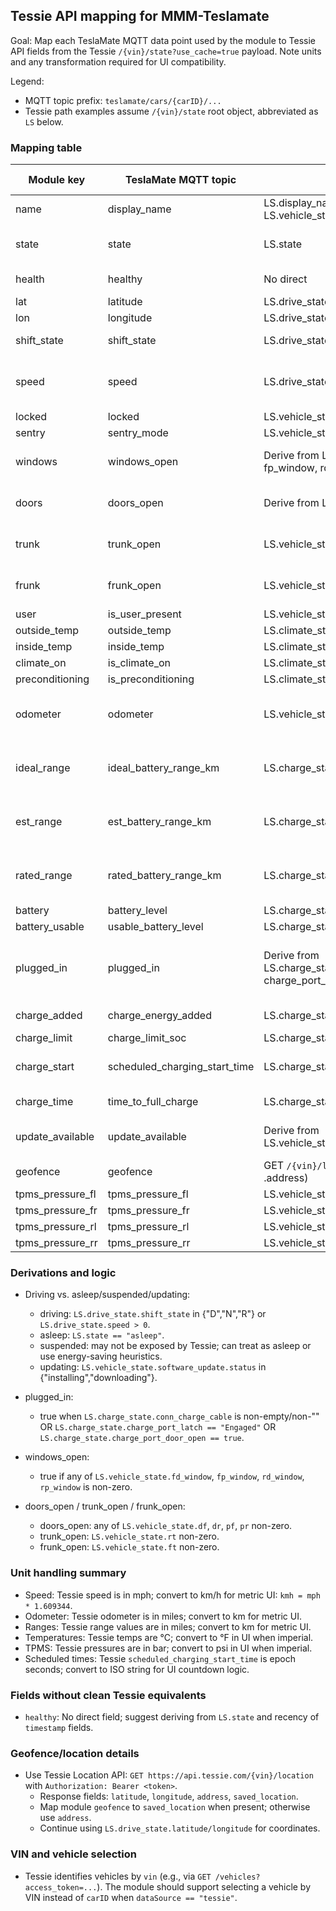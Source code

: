 ## Tessie API mapping for MMM-Teslamate

Goal: Map each TeslaMate MQTT data point used by the module to Tessie API fields from the Tessie `/{vin}/state?use_cache=true` payload. Note units and any transformation required for UI compatibility.

Legend:
- MQTT topic prefix: `teslamate/cars/{carID}/...`
- Tessie path examples assume `/{vin}/state` root object, abbreviated as `LS` below.

### Mapping table

| Module key | TeslaMate MQTT topic | Tessie field (path) | Units (TM → Tessie) | Transform needed | Notes |
|---|---|---|---|---|---|
| name | display_name | LS.display_name or LS.vehicle_state.vehicle_name | n/a → n/a | None | Prefer `vehicle_state.vehicle_name` if present; fallback to `display_name` |
| state | state | LS.state | state string → state string | None | Tessie states: online/offline/asleep; driving/suspended/updating derived (see below) |
| health | healthy | No direct | boolean → n/a | Derive | Consider healthy = LS.state != "offline" and `results[i].is_active` |
| lat | latitude | LS.drive_state.latitude | deg → deg | None | |
| lon | longitude | LS.drive_state.longitude | deg → deg | None | |
| shift_state | shift_state | LS.drive_state.shift_state | string → string | None | |
| speed | speed | LS.drive_state.speed | km/h → mph | Convert mph→km/h when metric | Use GUI units `LS.gui_settings.gui_distance_units` to decide |
| locked | locked | LS.vehicle_state.locked | bool → bool | None | |
| sentry | sentry_mode | LS.vehicle_state.sentry_mode | bool → bool | None | |
| windows | windows_open | Derive from LS.vehicle_state.fd_window, fp_window, rd_window, rp_window | bool → numeric flags | Any >0 → true | Any window flag non-zero indicates open |
| doors | doors_open | Derive from LS.vehicle_state.df, dr, pf, pr | bool → numeric flags | Any >0 → true | Any door flag non-zero indicates open |
| trunk | trunk_open | LS.vehicle_state.rt | bool → numeric flag | >0 → true | Rear trunk (rt) non-zero indicates open |
| frunk | frunk_open | LS.vehicle_state.ft | bool → numeric flag | >0 → true | Front trunk (ft) non-zero indicates open |
| user | is_user_present | LS.vehicle_state.is_user_present | bool → bool | None | |
| outside_temp | outside_temp | LS.climate_state.outside_temp | °C → °C | None | Convert to °F in UI if imperial |
| inside_temp | inside_temp | LS.climate_state.inside_temp | °C → °C | None | Convert to °F in UI if imperial |
| climate_on | is_climate_on | LS.climate_state.is_climate_on | bool → bool | None | |
| preconditioning | is_preconditioning | LS.climate_state.is_preconditioning | bool → bool | None | |
| odometer | odometer | LS.vehicle_state.odometer | km → miles | Convert miles→km when metric | Tessie returns miles (float) |
| ideal_range | ideal_battery_range_km | LS.charge_state.ideal_battery_range | km → miles | Convert mi→km when metric | Use as range value when rangeDisplay=="range" |
| est_range | est_battery_range_km | LS.charge_state.est_battery_range | km → miles | Convert mi→km when metric | |
| rated_range | rated_battery_range_km | LS.charge_state.battery_range | km → miles | Convert mi→km when metric | If not present, might derive from GUI setting |
| battery | battery_level | LS.charge_state.battery_level | % → % | None | Total battery percent |
| battery_usable | usable_battery_level | LS.charge_state.usable_battery_level | % → % | None | |
| plugged_in | plugged_in | Derive from LS.charge_state.conn_charge_cable or charge_port_latch/door | bool → string/enum | Non-empty cable or latch Engaged → true | See derivation below |
| charge_added | charge_energy_added | LS.charge_state.charge_energy_added | kWh → kWh | None | Displayed only while charging |
| charge_limit | charge_limit_soc | LS.charge_state.charge_limit_soc | % → % | None | |
| charge_start | scheduled_charging_start_time | LS.charge_state.scheduled_charging_start_time | ISO8601 → epoch seconds | Convert epoch→ISO | UI expects a parsable ISO string |
| charge_time | time_to_full_charge | LS.charge_state.time_to_full_charge | hours → hours | None | Alternatively derive from `minutes_to_full_charge/60` |
| update_available | update_available | Derive from LS.vehicle_state.software_update.status | bool → string | status non-empty → true | Fallback: compare version strings if available |
| geofence | geofence | GET `/{vin}/location`.saved_location (fallback: .address) | string → string | None | Prefer `saved_location`; fallback to human-readable `address` |
| tpms_pressure_fl | tpms_pressure_fl | LS.vehicle_state.tpms_pressure_fl | bar → bar | None | Convert to psi in UI if imperial |
| tpms_pressure_fr | tpms_pressure_fr | LS.vehicle_state.tpms_pressure_fr | bar → bar | None | Convert to psi in UI if imperial |
| tpms_pressure_rl | tpms_pressure_rl | LS.vehicle_state.tpms_pressure_rl | bar → bar | None | Convert to psi in UI if imperial |
| tpms_pressure_rr | tpms_pressure_rr | LS.vehicle_state.tpms_pressure_rr | bar → bar | None | Convert to psi in UI if imperial |

### Derivations and logic

- Driving vs. asleep/suspended/updating:
  - driving: `LS.drive_state.shift_state` in {"D","N","R"} or `LS.drive_state.speed > 0`.
  - asleep: `LS.state == "asleep"`.
  - suspended: may not be exposed by Tessie; can treat as asleep or use energy-saving heuristics.
  - updating: `LS.vehicle_state.software_update.status` in {"installing","downloading"}.

- plugged_in:
  - true when `LS.charge_state.conn_charge_cable` is non-empty/non-"<invalid>" OR `LS.charge_state.charge_port_latch == "Engaged"` OR `LS.charge_state.charge_port_door_open == true`.

- windows_open:
  - true if any of `LS.vehicle_state.fd_window`, `fp_window`, `rd_window`, `rp_window` is non-zero.

- doors_open / trunk_open / frunk_open:
  - doors_open: any of `LS.vehicle_state.df`, `dr`, `pf`, `pr` non-zero.
  - trunk_open: `LS.vehicle_state.rt` non-zero.
  - frunk_open: `LS.vehicle_state.ft` non-zero.

### Unit handling summary

- Speed: Tessie speed is in mph; convert to km/h for metric UI: `kmh = mph * 1.609344`.
- Odometer: Tessie odometer is in miles; convert to km for metric UI.
- Ranges: Tessie range values are in miles; convert to km for metric UI.
- Temperatures: Tessie temps are °C; convert to °F in UI when imperial.
- TPMS: Tessie pressures are in bar; convert to psi in UI when imperial.
- Scheduled times: Tessie `scheduled_charging_start_time` is epoch seconds; convert to ISO string for UI countdown logic.

### Fields without clean Tessie equivalents

- `healthy`: No direct field; suggest deriving from `LS.state` and recency of `timestamp` fields.

### Geofence/location details

- Use Tessie Location API: `GET https://api.tessie.com/{vin}/location` with `Authorization: Bearer <token>`.
  - Response fields: `latitude`, `longitude`, `address`, `saved_location`.
  - Map module `geofence` to `saved_location` when present; otherwise use `address`.
  - Continue using `LS.drive_state.latitude/longitude` for coordinates.

### VIN and vehicle selection

- Tessie identifies vehicles by `vin` (e.g., via `GET /vehicles?access_token=...`). The module should support selecting a vehicle by VIN instead of `carID` when `dataSource == "tessie"`.


